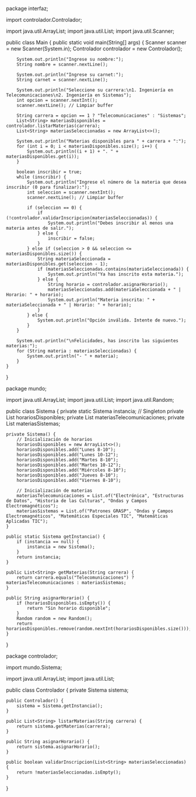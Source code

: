 package interfaz;

import controlador.Controlador;

import java.util.ArrayList;
import java.util.List;
import java.util.Scanner;

public class Main {
    public static void main(String[] args) {
        Scanner scanner = new Scanner(System.in);
        Controlador controlador = new Controlador();

        System.out.println("Ingrese su nombre:");
        String nombre = scanner.nextLine();

        System.out.println("Ingrese su carnet:");
        String carnet = scanner.nextLine();

        System.out.println("Seleccione su carrera:\n1. Ingeniería en Telecomunicaciones\n2. Ingeniería en Sistemas");
        int opcion = scanner.nextInt();
        scanner.nextLine(); // Limpiar buffer

        String carrera = opcion == 1 ? "Telecomunicaciones" : "Sistemas";
        List<String> materiasDisponibles = controlador.listarMaterias(carrera);
        List<String> materiasSeleccionadas = new ArrayList<>();

        System.out.println("Materias disponibles para " + carrera + ":");
        for (int i = 0; i < materiasDisponibles.size(); i++) {
            System.out.println((i + 1) + ". " + materiasDisponibles.get(i));
        }

        boolean inscribir = true;
        while (inscribir) {
            System.out.println("Ingrese el número de la materia que desea inscribir (0 para finalizar):");
            int seleccion = scanner.nextInt();
            scanner.nextLine(); // Limpiar buffer

            if (seleccion == 0) {
                if (!controlador.validarInscripcion(materiasSeleccionadas)) {
                    System.out.println("Debes inscribir al menos una materia antes de salir.");
                } else {
                    inscribir = false;
                }
            } else if (seleccion > 0 && seleccion <= materiasDisponibles.size()) {
                String materiaSeleccionada = materiasDisponibles.get(seleccion - 1);
                if (materiasSeleccionadas.contains(materiaSeleccionada)) {
                    System.out.println("Ya has inscrito esta materia.");
                } else {
                    String horario = controlador.asignarHorario();
                    materiasSeleccionadas.add(materiaSeleccionada + " | Horario: " + horario);
                    System.out.println("Materia inscrita: " + materiaSeleccionada + " | Horario: " + horario);
                }
            } else {
                System.out.println("Opción inválida. Intente de nuevo.");
            }
        }

        System.out.println("\nFelicidades, has inscrito las siguientes materias:");
        for (String materia : materiasSeleccionadas) {
            System.out.println("- " + materia);
        }
    }
}


package mundo;

import java.util.ArrayList;
import java.util.List;
import java.util.Random;

public class Sistema {
    private static Sistema instancia; // Singleton
    private List<String> horariosDisponibles;
    private List<String> materiasTelecomunicaciones;
    private List<String> materiasSistemas;

    private Sistema() {
        // Inicialización de horarios
        horariosDisponibles = new ArrayList<>();
        horariosDisponibles.add("Lunes 8-10");
        horariosDisponibles.add("Lunes 10-12");
        horariosDisponibles.add("Martes 8-10");
        horariosDisponibles.add("Martes 10-12");
        horariosDisponibles.add("Miércoles 8-10");
        horariosDisponibles.add("Jueves 8-10");
        horariosDisponibles.add("Viernes 8-10");

        // Inicialización de materias
        materiasTelecomunicaciones = List.of("Electrónica", "Estructuras de Datos", "Historia de las Culturas", "Ondas y Campos Electromagnéticos");
        materiasSistemas = List.of("Patrones GRASP", "Ondas y Campos Electromagnéticos", "Matemáticas Especiales TIC", "Matemáticas Aplicadas TIC");
    }

    public static Sistema getInstancia() {
        if (instancia == null) {
            instancia = new Sistema();
        }
        return instancia;
    }

    public List<String> getMaterias(String carrera) {
        return carrera.equals("Telecomunicaciones") ? materiasTelecomunicaciones : materiasSistemas;
    }

    public String asignarHorario() {
        if (horariosDisponibles.isEmpty()) {
            return "Sin horario disponible";
        }
        Random random = new Random();
        return horariosDisponibles.remove(random.nextInt(horariosDisponibles.size()));
    }
}

package controlador;

import mundo.Sistema;

import java.util.ArrayList;
import java.util.List;

public class Controlador {
    private Sistema sistema;

    public Controlador() {
        sistema = Sistema.getInstancia();
    }

    public List<String> listarMaterias(String carrera) {
        return sistema.getMaterias(carrera);
    }

    public String asignarHorario() {
        return sistema.asignarHorario();
    }

    public boolean validarInscripcion(List<String> materiasSeleccionadas) {
        return !materiasSeleccionadas.isEmpty();
    }
}


